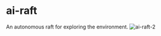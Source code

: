 # ai-raft
An autonomous raft for exploring the environment.
![ai-raft-2](https://user-images.githubusercontent.com/28655454/153299470-3d475cea-57b8-463e-99a2-14f26d8045b9.jpg)
